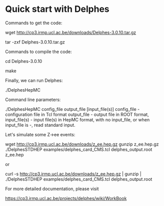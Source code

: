 Quick start with Delphes
========================

Commands to get the code:

   wget http://cp3.irmp.ucl.ac.be/downloads/Delphes-3.0.10.tar.gz

   tar -zxf Delphes-3.0.10.tar.gz

Commands to compile the code:

   cd Delphes-3.0.10

   make

Finally, we can run Delphes:

   ./DelphesHepMC

Command line parameters:

   ./DelphesHepMC config_file output_file [input_file(s)]
     config_file - configuration file in Tcl format
     output_file - output file in ROOT format,
     input_file(s) - input file(s) in HepMC format,
     with no input_file, or when input_file is -, read standard input.

Let's simulate some Z->ee events:

   wget http://cp3.irmp.ucl.ac.be/downloads/z_ee.hep.gz
   gunzip z_ee.hep.gz
   ./DelphesSTDHEP examples/delphes_card_CMS.tcl delphes_output.root z_ee.hep

or

   curl -s http://cp3.irmp.ucl.ac.be/downloads/z_ee.hep.gz | gunzip | ./DelphesSTDHEP examples/delphes_card_CMS.tcl delphes_output.root

For more detailed documentation, please visit 

https://cp3.irmp.ucl.ac.be/projects/delphes/wiki/WorkBook
